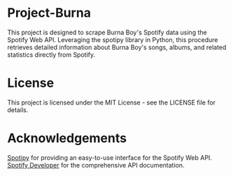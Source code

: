 # Project-Burna
This project is designed to scrape Burna Boy's Spotify data using the Spotify Web API. Leveraging the spotipy library in Python, this procedure retrieves detailed information about Burna Boy's songs, albums, and related statistics directly from Spotify.

# License
This project is licensed under the MIT License - see the LICENSE file for details.

# Acknowledgements
[Spotipy](https://github.com/spotipy-dev/spotipy) for providing an easy-to-use interface for the Spotify Web API.
[Spotify Developer](https://developer.spotify.com/documentation/web-api) for the comprehensive API documentation.
